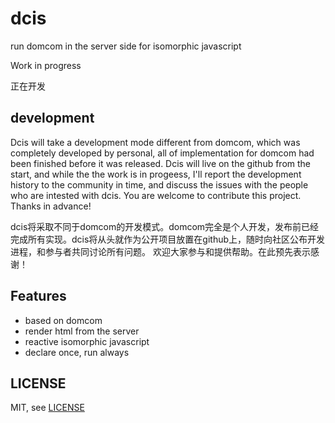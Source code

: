 # dcis
  
  run domcom in the server side for isomorphic javascript

  Work in progress

  正在开发

## development

 Dcis will take a development mode different from domcom,  which was completely developed by personal, all of implementation for domcom had been finished before it was released. Dcis will live on the github from the start, and  while the the work is in progeess, I'll report the development history to the community in time, and discuss the issues with the people who are intested with dcis. You are welcome to contribute this project. Thanks in advance!

 dcis将采取不同于domcom的开发模式。domcom完全是个人开发，发布前已经完成所有实现。dcis将从头就作为公开项目放置在github上，随时向社区公布开发进程，和参与者共同讨论所有问题。 欢迎大家参与和提供帮助。在此预先表示感谢！


## Features

* based on domcom
* render html from the server
* reactive isomorphic javascript
* declare once, run always

## LICENSE

  MIT, see [LICENSE](https://github.com/taijiweb/dcis/blob/master/LICENSE)
